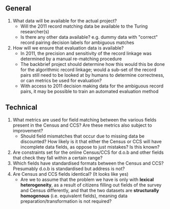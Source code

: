 General
------

1. What data will be available for the actual project?
    - Will the 2011 record matching data be available to the Turing researcher(s)
    - Is there any other data available? e.g. dummy data with "correct" record pairing decision labels for ambiguous matches
2. How will we ensure that evaluation data is available?
    - In 2011, the precision and sensitivity of the record linkage was determined by a manual re-matching procedure
    - The backbrief project should determine how this would this be done for the algorithmic record linkage; would a sub-set of the record pairs still need to be looked at by humans to determine correctness, or can metrics be used for evaluation?
    - With access to 2011 decision making data for the ambiguous record pairs, it may be possible to train an automated evaluation method

Technical
-------

1.  What metrics are used for field matching between the various fields present in the Census and CCS? Are these metrics also subject to improvement?
    - Should field mismatches that occur due to missing data be discounted? How likely is it that either the Census or CCS will have incomplete data fields, as oppose to just mistakes? Is this known?
2. Are constraints set for the online Census/CCS for d.o.b and other fields that check they fall within a certain range?
3. Which fields have standardised formats between the Census and CCS? Presumably d.o.b is standardised but address is not?
4. Are Census and CCS fields identical? (It looks like yes)
    - Are we to assume that the problem we have is only with **lexical heterogeneity**, as a result of citizens filling out fields of the survey and Census differently, and that the two datasets are **structurally homogenous** (i.e. equivalent fields), meaning data preparation/transformation is not required?
